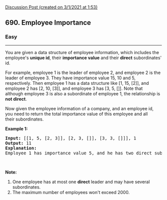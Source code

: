 [Discussion Post (created on 3/1/2021 at 1:53)](https://leetcode.com/problems/employee-importance/solution/)  
<h2>690. Employee Importance</h2><h3>Easy</h3><hr><div><p>You are given a data structure of employee information, which includes the employee's <b>unique id</b>, their&nbsp;<b>importance value</b> and their&nbsp;<b>direct</b> subordinates' id.</p>

<p>For example, employee 1 is the leader of employee 2, and employee 2 is the leader of employee 3. They have importance value 15, 10 and 5, respectively. Then employee 1 has a data structure like [1, 15, [2]], and employee 2 has [2, 10, [3]], and employee 3 has [3, 5, []]. Note that although employee 3 is also a subordinate of employee 1, the relationship is <b>not direct</b>.</p>

<p>Now given the employee information of a company, and an employee id, you need to return the total importance value of this employee and all their&nbsp;subordinates.</p>

<p><b>Example 1:</b></p>

<pre><b>Input:</b> [[1, 5, [2, 3]], [2, 3, []], [3, 3, []]], 1
<b>Output:</b> 11
<b>Explanation:</b>
Employee 1 has importance value 5, and he has two direct subordinates: employee 2 and employee 3. They both have importance value 3. So the total importance value of employee 1 is 5 + 3 + 3 = 11.
</pre>

<p>&nbsp;</p>

<p><b>Note:</b></p>

<ol>
	<li>One employee has at most one <b>direct</b> leader and may have several subordinates.</li>
	<li>The maximum number of employees won't exceed 2000.</li>
</ol>
</div>